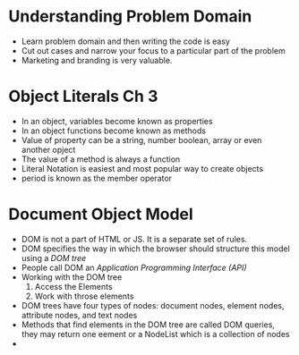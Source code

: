 # Understanding Problem Domain
- Learn problem domain and then writing the code is easy
- Cut out cases and narrow your focus to a particular part of the problem
- Marketing and branding is very valuable.

# Object Literals Ch 3
- In an object, variables become known as properties
- In an object functions become known as methods
- Value of property can be a string, number boolean, array or even another opject
- The value of a method is always a function
- Literal Notation is easiest and most popular way to create objects
- period is known as the member operator

# Document Object Model
- DOM is not a part of HTML or JS. It is a separate set of rules.
- DOM specifies the way in which the browser should structure this model using a *DOM tree*
- People call DOM an *Application  Programming Interface (API)*
- Working with the DOM tree
  1. Access the Elements
  1. Work with throse elements 
- DOM trees have four types of nodes: document nodes, element nodes, attribute nodes, and text nodes
- Methods that find elements in the DOM tree are called DOM queries, they may return one eement or a NodeList which is a collection of nodes
- 
